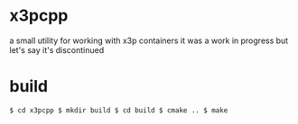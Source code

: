 # x3pcpp

a small utility for working with x3p containers
it was a work in progress but let's say it's discontinued

# build

`$ cd x3pcpp
$ mkdir build
$ cd build
$ cmake ..
$ make
`
